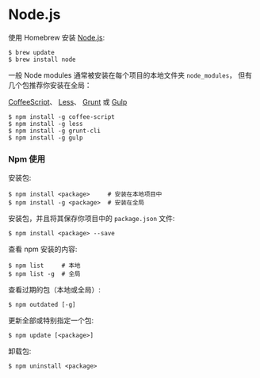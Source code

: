 # Node.js

使用 Homebrew 安装 [Node.js](http://nodejs.org/):

    $ brew update
    $ brew install node

一般 Node modules 通常被安装在每个项目的本地文件夹 `node_modules`，
但有几个包推荐你安装在全局：

[CoffeeScript](http://coffeescript.org/)、
[Less](http://lesscss.org/)、
[Grunt](http://gruntjs.com/) 或
[Gulp](http://gulpjs.com/)

    $ npm install -g coffee-script
    $ npm install -g less
    $ npm install -g grunt-cli
    $ npm install -g gulp

### Npm 使用

安装包:

    $ npm install <package>     # 安装在本地项目中
    $ npm install -g <package>  # 安装在全局

安装包，并且将其保存你项目中的 `package.json` 文件:

    $ npm install <package> --save

查看 npm 安装的内容:

    $ npm list     # 本地
    $ npm list -g  # 全局

查看过期的包（本地或全局）:

    $ npm outdated [-g]

更新全部或特别指定一个包:

    $ npm update [<package>]

卸载包:

    $ npm uninstall <package>
